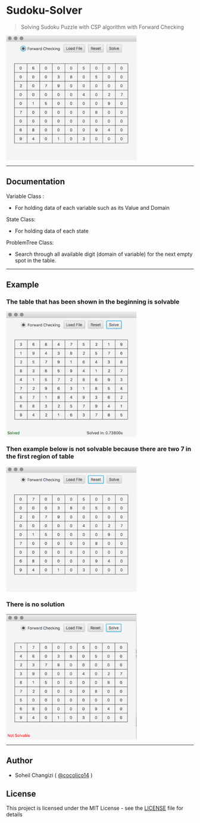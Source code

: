# Sudoku-Solver
> Solving Sudoku Puzzle with CSP algorithm with Forward Checking

<img src="./assets/overview.png" width="350" align="middle">

<hr />

## Documentation

  Variable Class :
  
  - For holding data of each variable such as its Value and Domain

  State Class:
  
  - For holding data of each state
  
  ProblemTree Class:
  
  - Search through all available digit (domain of variable) for the next empty spot in the table.
  
  
<hr />

## Example

### The table that has been shown in the beginning is solvable ###

<img src="./assets/solved.png" width="350" align="middle">

### Then example below is not solvable because there are two 7 in the first region of table ###

<img src="./assets/unsolvable.png" width="350" align="middle">

### There is no solution ###

<img src="./assets/notsolved.png" width="350" align="middle">


<hr />

## Author

  - Soheil Changizi ( [@cocolico14](https://github.com/cocolico14) )


## License

This project is licensed under the MIT License - see the [LICENSE](./LICENSE) file for details

